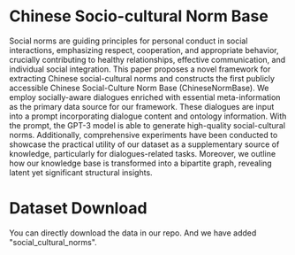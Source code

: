 # Chinese Socio-cultural Norm Base

Social norms are guiding principles for personal conduct in social interactions, emphasizing respect, cooperation, and appropriate behavior, crucially contributing to healthy relationships, effective communication, and individual social integration. This paper proposes a novel framework for extracting Chinese social-cultural norms and constructs the first publicly accessible Chinese Social-Culture Norm Base (ChineseNormBase). We employ socially-aware dialogues enriched with essential meta-information as the primary data source for our framework. These dialogues are input into a prompt incorporating dialogue content and ontology information. With the prompt, the GPT-3 model is able to generate high-quality social-cultural norms. Additionally, comprehensive experiments have been conducted to showcase the practical utility of our dataset as a supplementary source of knowledge, particularly for dialogues-related tasks. Moreover, we outline how our knowledge base is transformed into a bipartite graph, revealing latent yet significant structural insights. 


# Dataset Download
You can directly download the data in our repo. And we have added "social_cultural_norms".
